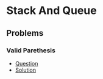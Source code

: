 # Stack And Queue

## Problems

### Valid Parethesis

- [Question](https://leetcode.com/problems/valid-parentheses/submissions/)
- [Solution](/CompetitiveProgramming/StackAndQueue/ValidParenthesis.py)